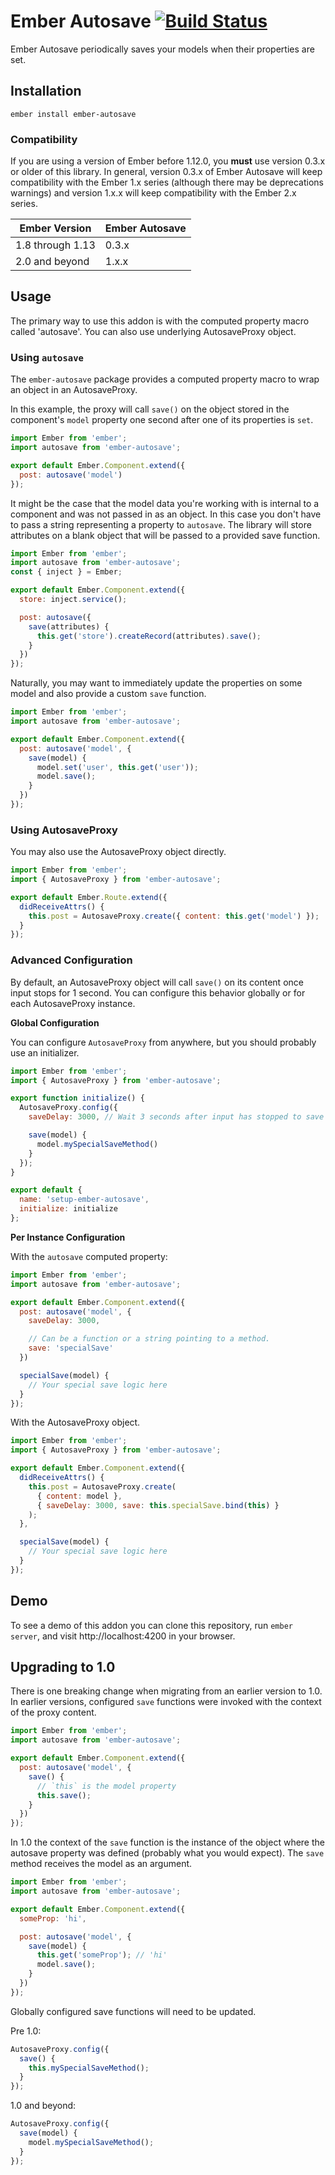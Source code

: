 # Ember Autosave [![Build Status](https://travis-ci.org/mitchlloyd/ember-autosave.svg)](https://travis-ci.org/mitchlloyd/ember-autosave)

Ember Autosave periodically saves your models when their properties are set.

## Installation

```
ember install ember-autosave
```

### Compatibility

If you are using a version of Ember before 1.12.0, you **must** use version
0.3.x or older of this library. In general, version 0.3.x of Ember Autosave will
keep compatibility with the Ember 1.x series (although there may be deprecations
warnings) and version 1.x.x will keep compatibility with the Ember 2.x series.

| Ember Version    | Ember Autosave       |
| -----------------|----------------------|
| 1.8 through 1.13 | 0.3.x                |
| 2.0 and beyond   | 1.x.x                |

## Usage

The primary way to use this addon is with the computed property macro called
'autosave'.  You can also use underlying AutosaveProxy object.

### Using `autosave`

The `ember-autosave` package provides a computed property macro to wrap an
object in an AutosaveProxy.

In this example, the proxy will call `save()` on the object stored in the
component's `model` property one second after one of its properties is `set`.

```javascript
import Ember from 'ember';
import autosave from 'ember-autosave';

export default Ember.Component.extend({
  post: autosave('model')
});
```

It might be the case that the model data you're working with is internal to a
component and was not passed in as an object. In this case you don't have to
pass a string representing a property to `autosave`. The library will store
attributes on a blank object that will be passed to a provided save function.

```javascript
import Ember from 'ember';
import autosave from 'ember-autosave';
const { inject } = Ember;

export default Ember.Component.extend({
  store: inject.service();

  post: autosave({
    save(attributes) {
      this.get('store').createRecord(attributes).save();
    }
  })
});
```

Naturally, you may want to immediately update the properties on some model
and also provide a custom `save` function.

```javascript
import Ember from 'ember';
import autosave from 'ember-autosave';

export default Ember.Component.extend({
  post: autosave('model', {
    save(model) {
      model.set('user', this.get('user'));
      model.save();
    }
  })
});
```

### Using AutosaveProxy

You may also use the AutosaveProxy object directly.

```javascript
import Ember from 'ember';
import { AutosaveProxy } from 'ember-autosave';

export default Ember.Route.extend({
  didReceiveAttrs() {
    this.post = AutosaveProxy.create({ content: this.get('model') });
  }
});
```

### Advanced Configuration

By default, an AutosaveProxy object will call `save()` on its content once input stops
for 1 second. You can configure this behavior globally or for each AutosaveProxy
instance.

**Global Configuration**

You can configure `AutosaveProxy` from anywhere, but you should probably use an
initializer.

```javascript
import Ember from 'ember';
import { AutosaveProxy } from 'ember-autosave';

export function initialize() {
  AutosaveProxy.config({
    saveDelay: 3000, // Wait 3 seconds after input has stopped to save

    save(model) {
      model.mySpecialSaveMethod()
    }
  });
}

export default {
  name: 'setup-ember-autosave',
  initialize: initialize
};
```


**Per Instance Configuration**

With the `autosave` computed property:

```javascript
import Ember from 'ember';
import autosave from 'ember-autosave';

export default Ember.Component.extend({
  post: autosave('model', {
    saveDelay: 3000,

    // Can be a function or a string pointing to a method.
    save: 'specialSave'
  })

  specialSave(model) {
    // Your special save logic here
  }
});
```

With the AutosaveProxy object.

```javascript
import Ember from 'ember';
import { AutosaveProxy } from 'ember-autosave';

export default Ember.Component.extend({
  didReceiveAttrs() {
    this.post = AutosaveProxy.create(
      { content: model },
      { saveDelay: 3000, save: this.specialSave.bind(this) }
    );
  },

  specialSave(model) {
    // Your special save logic here
  }
});
```

## Demo

To see a demo of this addon you can clone this repository, run `ember server`,
and visit http://localhost:4200 in your browser.

## Upgrading to 1.0

There is one breaking change when migrating from an earlier version to 1.0. In
earlier versions, configured `save` functions were invoked with the context of
the proxy content.

```javascript
import Ember from 'ember';
import autosave from 'ember-autosave';

export default Ember.Component.extend({
  post: autosave('model', {
    save() {
      // `this` is the model property
      this.save();
    }
  })
});
```

In 1.0 the context of the `save` function is the instance of the object where
the autosave property was defined (probably what you would expect). The `save`
method receives the model as an argument.

```javascript
import Ember from 'ember';
import autosave from 'ember-autosave';

export default Ember.Component.extend({
  someProp: 'hi',

  post: autosave('model', {
    save(model) {
      this.get('someProp'); // 'hi'
      model.save();
    }
  })
});
```

Globally configured save functions will need to be updated.

Pre 1.0:

```javascript
AutosaveProxy.config({
  save() {
    this.mySpecialSaveMethod();
  }
});
```

1.0 and beyond:

```javascript
AutosaveProxy.config({
  save(model) {
    model.mySpecialSaveMethod();
  }
});
```
